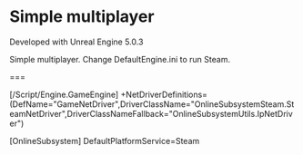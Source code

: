 # Simple multiplayer

Developed with Unreal Engine 5.0.3

Simple multiplayer.
Change DefaultEngine.ini to run Steam.

===

[/Script/Engine.GameEngine]
+NetDriverDefinitions=(DefName="GameNetDriver",DriverClassName="OnlineSubsystemSteam.SteamNetDriver",DriverClassNameFallback="OnlineSubsystemUtils.IpNetDriver")

[OnlineSubsystem]
DefaultPlatformService=Steam
